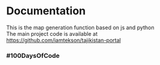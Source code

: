 # Documentation
This is the map generation function based on js and python <br>
The main project code is available at https://github.com/iamtekson/tajikistan-portal </br>
### #100DaysOfCode